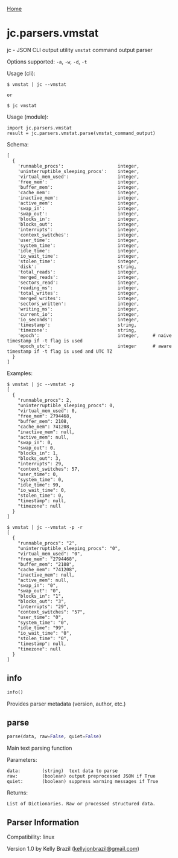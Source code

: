 [Home](https://kellyjonbrazil.github.io/jc/)

# jc.parsers.vmstat
jc - JSON CLI output utility `vmstat` command output parser

Options supported: `-a`, `-w`, `-d`, `-t`

Usage (cli):

    $ vmstat | jc --vmstat

    or

    $ jc vmstat

Usage (module):

    import jc.parsers.vmstat
    result = jc.parsers.vmstat.parse(vmstat_command_output)

Schema:

    [
      {
        'runnable_procs':                    integer,
        'uninterruptible_sleeping_procs':    integer,
        'virtual_mem_used':                  integer,
        'free_mem':                          integer,
        'buffer_mem':                        integer,
        'cache_mem':                         integer,
        'inactive_mem':                      integer,
        'active_mem':                        integer,
        'swap_in':                           integer,
        'swap_out':                          integer,
        'blocks_in':                         integer,
        'blocks_out':                        integer,
        'interrupts':                        integer,
        'context_switches':                  integer,
        'user_time':                         integer,
        'system_time':                       integer,
        'idle_time':                         integer,
        'io_wait_time':                      integer,
        'stolen_time':                       integer,
        'disk':                              string,
        'total_reads':                       integer,
        'merged_reads':                      integer,
        'sectors_read':                      integer,
        'reading_ms':                        integer,
        'total_writes':                      integer,
        'merged_writes':                     integer,
        'sectors_written':                   integer,
        'writing_ms':                        integer,
        'current_io':                        integer,
        'io_seconds':                        integer,
        'timestamp':                         string,
        'timezone':                          string,
        'epoch':                             integer,     # naive timestamp if -t flag is used
        'epoch_utc':                         integer      # aware timestamp if -t flag is used and UTC TZ
      }
    ]

Examples:

    $ vmstat | jc --vmstat -p
    [
      {
        "runnable_procs": 2,
        "uninterruptible_sleeping_procs": 0,
        "virtual_mem_used": 0,
        "free_mem": 2794468,
        "buffer_mem": 2108,
        "cache_mem": 741208,
        "inactive_mem": null,
        "active_mem": null,
        "swap_in": 0,
        "swap_out": 0,
        "blocks_in": 1,
        "blocks_out": 3,
        "interrupts": 29,
        "context_switches": 57,
        "user_time": 0,
        "system_time": 0,
        "idle_time": 99,
        "io_wait_time": 0,
        "stolen_time": 0,
        "timestamp": null,
        "timezone": null
      }
    ]

    $ vmstat | jc --vmstat -p -r
    [
      {
        "runnable_procs": "2",
        "uninterruptible_sleeping_procs": "0",
        "virtual_mem_used": "0",
        "free_mem": "2794468",
        "buffer_mem": "2108",
        "cache_mem": "741208",
        "inactive_mem": null,
        "active_mem": null,
        "swap_in": "0",
        "swap_out": "0",
        "blocks_in": "1",
        "blocks_out": "3",
        "interrupts": "29",
        "context_switches": "57",
        "user_time": "0",
        "system_time": "0",
        "idle_time": "99",
        "io_wait_time": "0",
        "stolen_time": "0",
        "timestamp": null,
        "timezone": null
      }
    ]


## info
```python
info()
```
Provides parser metadata (version, author, etc.)

## parse
```python
parse(data, raw=False, quiet=False)
```

Main text parsing function

Parameters:

    data:        (string)  text data to parse
    raw:         (boolean) output preprocessed JSON if True
    quiet:       (boolean) suppress warning messages if True

Returns:

    List of Dictionaries. Raw or processed structured data.

## Parser Information
Compatibility:  linux

Version 1.0 by Kelly Brazil (kellyjonbrazil@gmail.com)
